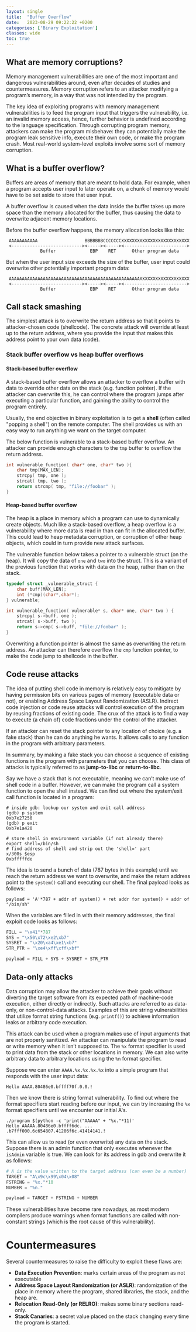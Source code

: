 ```yaml
---
layout: single
title:  "Buffer Overflow"
date:   2023-08-29 09:22:22 +0200
categories: ['Binary Exploitation']
classes: wide
toc: true
---
```

## What are memory corruptions?
Memory management vulnerabilities are one of the most important and dangerous vulnerabilities around, even after decades of studies and countermeasures. Memory corruption refers to an attacker modifying a program’s memory, in a way that was not intended by the program.

The key idea of exploiting programs with memory management vulnerabilities is to feed the program input that triggers the vulnerability, i.e. an invalid memory access, hence, further behavior is undefined according to the language specification. Through corrupting program memory, attackers can make the program misbehave: they can potentially make the program leak sensitive info, execute their own code, or make the program crash. Most real-world system-level exploits involve some sort of memory corruption.

## What is a buffer overflow?
Buffers are areas of memory that are meant to hold data. For example, when a program accepts user input to later operate on, a chunk of memory would have to be set aside to store that user input.

A buffer overflow is caused when the data inside the buffer takes up more space than the memory allocated for the buffer, thus causing the data to overwrite adjacent memory locations.

Before the buffer overflow happens, the memory allocation looks like this:
```
 AAAAAAAAAAA                  BBBBBBBCCCCCCCXXXXXXXXXXXXXXXXXXXXXXXXXX 
 <---------------------------><-----><-----><------------------------> 
             Buffer             EBP    RET      Other program data
```
But when the user input size exceeds the size of the buffer, user input could overwrite other potentially important program data:
```
 AAAAAAAAAAAAAAAAAAAAAAAAAAAAAAAAAAAAAAAAAAAAAAAAAAXXXXXXXXXXXXXXXXXXX 
 <---------------------------><-----><-----><------------------------> 
             Buffer             EBP    RET      Other program data
```

## Call stack smashing
The simplest attack is to overwrite the return address so that it points to attacker-chosen code (shellcode). The concrete attack will override at least up to the return address, where you provide the input that makes this address point to your own data (code).

### Stack buffer overflow vs heap buffer overflows
#### Stack-based buffer overflow
A stack-based buffer overflow allows an attacker to overflow a buffer with data to override other data on the stack (e.g. function pointer). If the attacker can overwrite this, he can control where the program jumps after executing a particular function, and gaining the ability to control the program entirely.

Usually, the end objective in binary exploitation is to get a **shell** (often called "popping a shell") on the remote computer. The shell provides us with an easy way to run anything we want on the target computer.

The below function is vulnerable to a stack-based buffer overflow. An attacker can provide enough characters to the `tmp` buffer to overflow the return address.
```c
int vulnerable_function( char* one, char* two ){
    char tmp[MAX_LEN];
    strcpy( tmp, one );
    strcat( tmp, two );
    return strcmp( tmp, "file://foobar" );
}
```
#### Heap-based buffer overflow
The heap is a place in memory which a program can use to dynamically create objects. Much like a stack-based overflow, a heap overflow is a vulnerability where more data is read in than can fit in the allocated buffer. This could lead to heap metadata corruption, or corruption of other heap objects, which could in turn provide new attack surfaces.

The vulnerable function below takes a pointer to a vulnerable struct (on the heap). It will copy the data of `one` and `two` into the struct. This is a variant of the previous function that works with data on the heap, rather than on the stack.
```c
typedef struct _vulnerable_struct {
    char buff[MAX_LEN];
    int (*cmp)(char*,char*);
} vulnerable;

int vulnerable_function( vulnerable* s, char* one, char* two ) {
    strcpy( s->buff, one );
    strcat( s->buff, two );
    return s->cmp( s->buff, "file://foobar" );
}
```
Overwriting a function pointer is almost the same as overwriting the return address. An attacker can therefore overflow the `cmp` function pointer, to make the code jump to shellcode in the buffer.

## Code reuse attacks
The idea of putting shell code in memory is relatively easy to mitigate by having permission bits on various pages of memory (executable data or not), or enabling Address Space Layout Randomization (ASLR). Indirect code injection or code reuse attacks will control execution of the program by reusing fractions of existing code. The crux of the attack is to find a way to execute (a chain of) code fractions under the control of the attacker.

If an attacker can reset the stack pointer to any location of choice (e.g. a fake stack) than he can do anything he wants. It allows calls to any function in the program with arbitrary parameters.

In summary, by making a fake stack you can choose a sequence of existing functions in the program with parameters that you can choose. This class of attacks is typically referred to as **jump-to-libc** or **return-to-libc**.

Say we have a stack that is not executable, meaning we can’t make use of shell code in a buffer. However, we can make the program call a system function to open the shell instead. We can find out where the system/exit call function is located in a program:
```shell
# inside gdb: lookup our system and exit call address
(gdb) p system
0xb7e27250
(gdb) p exit
0xb7e1a420

# store shell in environment variable (if not already there)
export shell=/bin/sh
# find address of shell and strip out the 'shell=' part
x/300s $esp
0xbfffffde
```
The idea is to send a bunch of data (787 bytes in this example) until we reach the return address we want to overwrite, and make the return address point to the `system()` call and executing our shell. The final payload looks as follows:
```
payload = 'A'*787 + addr of system() + ret addr for system() + addr of "/bin/sh"
```
When the variables are filled in with their memory addresses, the final exploit code looks as follows:
```python
FILL = "\x41"*787
SYS = "\x50\x72\xe2\xb7"
SYSRET = "\x20\xa4\xe1\xb7"
STR_PTR = "\xe4\xff\xff\xbf"

payload = FILL + SYS + SYSRET + STR_PTR
```
## Data-only attacks
Data corruption may allow the attacker to achieve their goals without diverting the target software from its expected path of machine-code execution, either directly or indirectly. Such attacks are referred to as data-only, or non-control-data attacks. Examples of this are string vulnerabilities that utilize format string functions (e.g. `printf()`) to achieve information leaks or arbitrary code execution.

This attack can be used when a program makes use of input arguments that are not properly sanitized. An attacker can manipulate the program to read or write memory when it isn’t supposed to. The `%x` format specifier is used to print data from the stack or other locations in memory. We can also write arbitrary data to arbitrary locations using the `%n` format specifier.

Suppose we can enter `AAAA.%x.%x.%x.%x` into a simple program that responds with the user input data:
```shell
Hello AAAA.80486e0.bffff70f.0.0.!
```
Then we know there is string format vulnerability. To find out where the format specifiers start reading before our input, we can try increasing the `%x` format specifiers until we encounter our initial A's.
```shell
./program $(python -c 'print("AAAAA" + "%x."*11)'
Hello AAAAA.80486e0.bffff6dc. ... .b7fff000.6c654807.41206f6c.41414141.!
```
This can allow us to read (or even overwrite) any data on the stack. Suppose there is an admin function that only executes whenever the `isAdmin` variable is true. We can look for its address in gdb and overwrite it as follows:
```python
# A is the value written to the target address (can even be a number)
TARGET = "A\x9c\x99\x04\x08"
FSTRING = "%x."*10
NUMBER = "%n."

payload = TARGET + FSTRING + NUMBER
```
These vulnerabilities have become rare nowadays, as most modern compilers produce warnings when format functions are called with non-constant strings (which is the root cause of this vulnerability).

# Countermeasures
Several countermeasures to raise the difficulty to exploit these flaws are:
- **Data Execution Prevention**: marks certain areas of the program as not executable
- **Address Space Layout Randomization (or ASLR)**: randomization of the place in memory where the program, shared libraries, the stack, and the heap are.
- **Relocation Read-Only (or RELRO)**: makes some binary sections read-only.
- **Stack Canaries**: a secret value placed on the stack changing every time the program is started.
